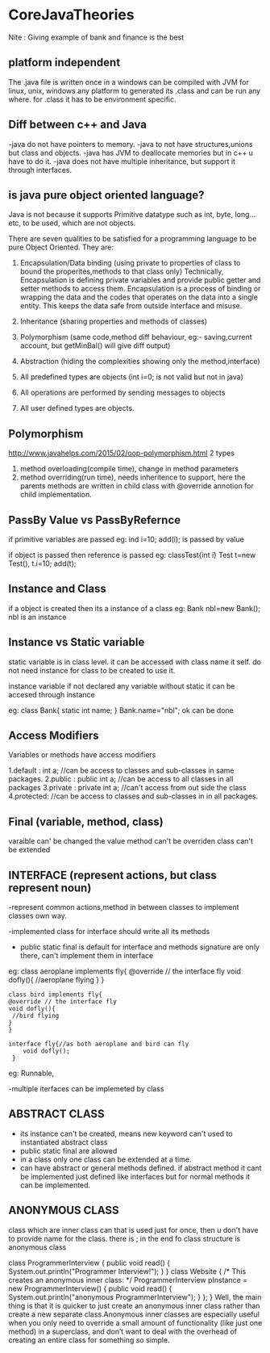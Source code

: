 # CoreJavaTheories
Nite : Giving example of bank and finance is the best


platform independent
-------------------
The .java file is written once in a windows can be compiled 
with JVM for linux, unix, windows any platform to generated its .class
and can be run any where.  for .class it has to be environment specific.



Diff between c++ and Java
--------------------------
-java do not have pointers to memory.
-java to not have structures,unions but class and objects.
-java has JVM to deallocate memories but in c++ u have to do it.
-java does not have multiple inheritance, but support it through interfaces.


is java pure object oriented language?
--------------------------------------
Java is not because it supports Primitive datatype such as int, byte, long... etc, to be used, which are not objects.

There are seven qualities to be satisfied for a programming language to be pure Object Oriented. They are:

1. Encapsulation/Data binding (using private to properties of class to bound the properites,methods to that class only)
Technically, Encapsulation is defining private variables and provide public getter and setter methods to access them. 
Encapsulation is a process of binding or wrapping the data and the codes that operates on the data into a single entity. This keeps the data safe from outside interface and misuse.

2. Inheritance (sharing properties and methods of classes)
3. Polymorphism (same code,method diff behaviour, eg:- saving,current  account, but getMinBal() will give diff output)
4. Abstraction (hiding the complexities showing only the method,interface)
5. All predefined types are objects (int i=0; is not valid but not in java)
6. All operations are performed by sending messages to objects
7. All user defined types are objects.

Polymorphism
-------------
http://www.javahelps.com/2015/02/oop-polymorphism.html
2 types
1. method overloading(compile time), change in  method parameters
2. method overriding(run time), needs inheritence to support, here the parents methods are written in child class with @override annotion for child implementation.


PassBy Value vs PassByRefernce
------------------------------
if primitive variables are passed eg: ind i=10; add(i);  is passed by value

if object is passed then reference is passed eg: 
classTest{int i}
Test t=new Test(), t.i=10; add(t);


Instance and Class
------------------
if a object is created then its a instance of a class eg: Bank nbl=new Bank(); nbl is an instance

Instance vs Static variable
---------------------------
static variable is in class level. it can be accessed with class name it self. do not need instance for class 
to be created to use it.

instance variable if not declared any variable without static it can be accesed through instance

eg: class Bank{
static int name;
}
Bank.name="nbl"; ok can be done

Access Modifiers
----------------
Variables or methods have access modifiers

1.default : int a; //can be access to classes and sub-classes in same packages.
2.public : public int a; //can be access to all classes  in all packages
3.private : private int a; //can't access from out side the class
4.protected: //can be access to classes and sub-classes in in all packages.

Final (variable, method, class)
----------------------------
varaible can' be changed the value
method can't be overriden
class can't be extended

INTERFACE (represent actions, but class represent noun)
--------
-represent common actions,method in between classes
to implement classes own way.

-implemented class for interface should write all its methods
- public static final is default for interface and methods signature are only there, can't implement them in interface

eg: class aeroplane implements fly{
    @override // the interface fly
    void dofly(){
     //aeroplane flying
    }
    }

    class bird implements fly{
    @override // the interface fly
    void dofly(){
     //bird flying
    }
    }
    
    interface fly{//as both aeroplane and bird can fly
        void dofly();
     }

eg: Runnable, 

-multiple iterfaces can be implemeted by class


ABSTRACT CLASS
--------------
- its instance can't be created, means new keyword can't used to instantiated abstract class
- public static final are allowed
- in a class only one class can be extended at a time. 
- can have abstract or general methods defined. if abstract method it cant be implemented just defined like interfaces
but for normal methods it can be implemented.

ANONYMOUS CLASS
---------------
class which are inner class can that is used just for once, then u don't have to provide name for the class.
there is ; in the end fo class structure is anonymous class


class ProgrammerInterview  {
 public void read() {
  System.out.println("Programmer Interview!");
 }
}
class Website {
/*  This creates an anonymous inner class: */
ProgrammerInterview pInstance = new ProgrammerInterview() {
  public void read() {
   System.out.println("anonymous ProgrammerInterview");
  }
 };
}
Well, the main thing is that it is quicker to just create an anonymous inner class rather than create a new separate class.Anonymous inner classes are especially useful when you only need to override a small amount of functionality (like just one method) in a superclass, and don’t want to deal with the overhead of creating an entire class for something so simple.
